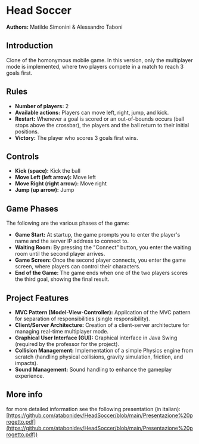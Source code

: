 # Head Soccer

**Authors:** Matilde Simonini & Alessandro Taboni

## Introduction

Clone of the homonymous mobile game. In this version, only the multiplayer mode is implemented, where two players compete in a match to reach 3 goals first.

## Rules

- **Number of players:** 2
- **Available actions:** Players can move left, right, jump, and kick.
- **Restart:** Whenever a goal is scored or an out-of-bounds occurs (ball stops above the crossbar), the players and the ball return to their initial positions.
- **Victory:** The player who scores 3 goals first wins.

## Controls

- **Kick (space):** Kick the ball
- **Move Left (left arrow):** Move left
- **Move Right (right arrow):** Move right
- **Jump (up arrow):** Jump

## Game Phases

The following are the various phases of the game:

- **Game Start:** At startup, the game prompts you to enter the player's name and the server IP address to connect to.
- **Waiting Room:** By pressing the "Connect" button, you enter the waiting room until the second player arrives.
- **Game Screen:** Once the second player connects, you enter the game screen, where players can control their characters.
- **End of the Game:** The game ends when one of the two players scores the third goal, showing the final result.

## Project Features

- **MVC Pattern (Model-View-Controller):** Application of the MVC pattern for separation of responsibilities (single responsibility).
- **Client/Server Architecture:** Creation of a client-server architecture for managing real-time multiplayer mode.
- **Graphical User Interface (GUI):** Graphical interface in Java Swing (required by the professor for the project).
- **Collision Management:** Implementation of a simple Physics engine from scratch (handling physical collisions, gravity simulation, friction, and impacts).
- **Sound Management:** Sound handling to enhance the gameplay experience.

## More info
for more detailed information see the following presentation (in italian): [https://github.com/atabonidev/HeadSoccer/blob/main/Presentazione%20progetto.pdf](https://github.com/atabonidev/HeadSoccer/blob/main/Presentazione%20progetto.pdf))
